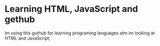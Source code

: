 # Learning HTML, JavaScript and gethub
Im using this guthub for learning programing languages atm im looking at HTML and JavaScript,